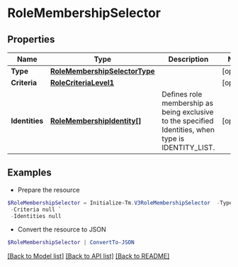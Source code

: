 # RoleMembershipSelector
## Properties

Name | Type | Description | Notes
------------ | ------------- | ------------- | -------------
**Type** | [**RoleMembershipSelectorType**](RoleMembershipSelectorType.md) |  | [optional] 
**Criteria** | [**RoleCriteriaLevel1**](RoleCriteriaLevel1.md) |  | [optional] 
**Identities** | [**RoleMembershipIdentity[]**](RoleMembershipIdentity.md) | Defines role membership as being exclusive to the specified Identities, when type is IDENTITY_LIST. | [optional] 

## Examples

- Prepare the resource
```powershell
$RoleMembershipSelector = Initialize-Tm.V3RoleMembershipSelector  -Type null `
 -Criteria null `
 -Identities null
```

- Convert the resource to JSON
```powershell
$RoleMembershipSelector | ConvertTo-JSON
```

[[Back to Model list]](../README.md#documentation-for-models) [[Back to API list]](../README.md#documentation-for-api-endpoints) [[Back to README]](../README.md)

